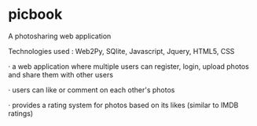 picbook
=======

A photosharing web application

Technologies used : Web2Py, SQlite, Javascript, Jquery, HTML5, CSS

· a web application where multiple users can register, login, upload photos and share them with other users

· users can like or comment on each other's photos

· provides a rating system for photos based on its likes (similar to IMDB ratings)
